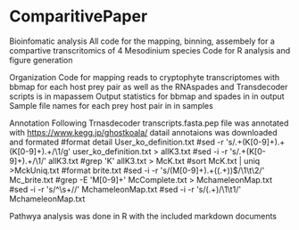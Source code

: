 # ComparitivePaper
Bioinfomatic analysis 
All code for the mapping, binning, assembely for a compartive transcritomics of 4 Mesodinium species
Code for R analysis and figure generation

Organization
Code for mapping reads to cryptophyte transcriptomes with bbmap for each host prey pair as well as the RNAspades and Transdecoder scripts is in mapassem
Output statistics for bbmap and spades in in output
Sample file names for each prey host pair in in samples

Annotation
Following Trnasdecoder transcripts.fasta.pep file was annotated with https://www.kegg.jp/ghostkoala/
datail annotaions was downloaded and formated 
#format detail User_ko_definition.txt
#sed -r 's/.+(K[0-9]+).+(K[0-9]+).+/\1/g' user_ko_definition.txt > allK3.txt
#sed -i -r 's/.+(K[0-9]+).+/\1/' allK3.txt
#grep 'K' allK3.txt > McK.txt
#sort McK.txt | uniq >MckUniq.txt
#format brite.txt
#sed -i -r 's/(M[0-9]+).+(\(.+\))$/\1\t\2/' Mc_brite.txt
#grep -E 'M[0-9]+' McComplete.txt > MchameleonMap.txt
#sed -i -r 's/^\s+//' MchameleonMap.txt
#sed -i -r 's/(.+)/\1\t1/' MchameleonMap.txt

Pathwya analysis was done in R with the included markdown documents
